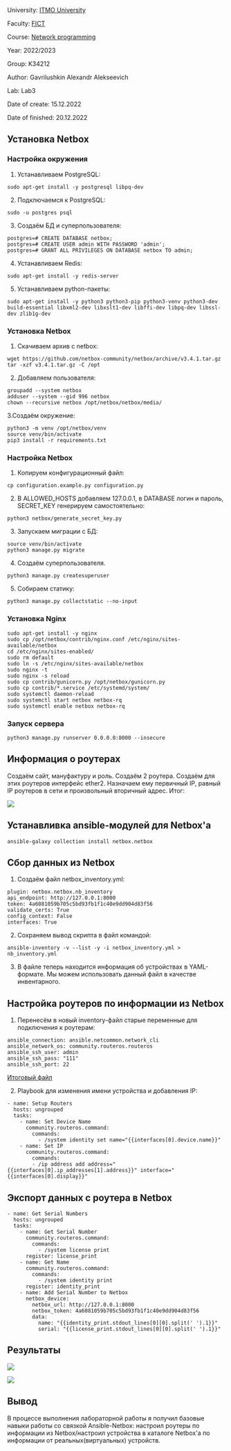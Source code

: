University: [ITMO University](https://itmo.ru/ru/)

Faculty: [FICT](https://fict.itmo.ru)

Course: [Network programming](https://github.com/itmo-ict-faculty/network-programming)

Year: 2022/2023

Group: K34212

Author: Gavrilushkin Alexandr Alekseevich

Lab: Lab3

Date of create: 15.12.2022

Date of finished: 20.12.2022

## Установка Netbox

### Настройка окружения

1. Устанавливаем PostgreSQL:
```
sudo apt-get install -y postgresql libpq-dev
```
2. Подключаемся к PostgreSQL:
```
sudo -u postgres psql
```
3. Создаём БД и суперпользователя:
```
postgres=# CREATE DATABASE netbox;
postgres=# CREATE USER admin WITH PASSWORD 'admin';
postgres=# GRANT ALL PRIVILEGES ON DATABASE netbox TO admin;
```
4. Устанавливаем Redis:
```
sudo apt-get install -y redis-server
```
5. Устанавливаем python-пакеты:
```
sudo apt-get install -y python3 python3-pip python3-venv python3-dev build-essential libxml2-dev libxslt1-dev libffi-dev libpq-dev libssl-dev zlib1g-dev
```

### Установка Netbox

1. Скачиваем архив с netbox:
```
wget https://github.com/netbox-community/netbox/archive/v3.4.1.tar.gz
tar -xzf v3.4.1.tar.gz -C /opt
```
2. Добавляем пользователя:
```
groupadd --system netbox
adduser --system --gid 996 netbox
chown --recursive netbox /opt/netbox/netbox/media/
```
3.Создаём окружение:
```
python3 -m venv /opt/netbox/venv
source venv/bin/activate
pip3 install -r requirements.txt
```

### Настройка Netbox

1. Копируем конфигурационный файл:
```
cp configuration.example.py configuration.py
```
2. В ALLOWED_HOSTS добавляем 127.0.0.1, в DATABASE логин и пароль, SECRET_KEY генерируем самостоятельно:
```
python3 netbox/generate_secret_key.py
```
3. Запускаем миграции с БД:
```
source venv/bin/activate
python3 manage.py migrate
```
4. Создаём суперпользователя.
```
python3 manage.py createsuperuser
```
5. Собираем статику:
```
python3 manage.py collectstatic --no-input
```

### Установка Nginx

```
sudo apt-get install -y nginx
sudo cp /opt/netbox/contrib/nginx.conf /etc/nginx/sites-available/netbox
cd /etc/nginx/sites-enabled/
sudo rm default
sudo ln -s /etc/nginx/sites-available/netbox
sudo nginx -t
sudo nginx -s reload
sudo cp contrib/gunicorn.py /opt/netbox/gunicorn.py
sudo cp contrib/*.service /etc/systemd/system/
sudo systemctl daemon-reload
sudo systemctl start netbox netbox-rq
sudo systemctl enable netbox netbox-rq
```

### Запуск сервера

```
python3 manage.py runserver 0.0.0.0:8000 --insecure
```

## Информация о роутерах

Создаём сайт, мануфактуру и роль. Создаём 2 роутера. Создаём для этих роутеров интерфейс ether2. Назначаем ему первичный IP, равный IP роутеров в сети и произвольный вторичный адрес. Итог:

![](lab3_1.png)

## Устанавливка ansible-модулей для Netbox'a

```
ansible-galaxy collection install netbox.netbox
```

## Сбор данных из Netbox

1. Создаём файл netbox_inventory.yml:
```
plugin: netbox.netbox.nb_inventory
api_endpoint: http://127.0.0.1:8000
token: 4a6081059b705c5bd93fb1f1c40e9dd904d83f56
validate_certs: True
config_context: False
interfaces: True
```
2. Сохраняем вывод скрипта в файл командой:
```
ansible-inventory -v --list -y -i netbox_inventory.yml > nb_inventory.yml
```
3. В файле теперь находится информация об устройствах в YAML-формате. Мы можем использовать данный файл в качестве инвентарного.

## Настройка роутеров по информации из Netbox

1. Перенесём в новый inventory-файл старые переменные для подключения к роутерам:
```
ansible_connection: ansible.netcommon.network_cli
ansible_network_os: community.routeros.routeros
ansible_ssh_user: admin
ansible_ssh_pass: "111"
ansible_ssh_port: 22
```
[Итоговый файл](nb_inventory.yml)

2. Playbook для изменения имени устройства и добавления IP:
```
- name: Setup Routers
  hosts: ungrouped
  tasks:
    - name: Set Device Name
      community.routeros.command:
        commands:
          - /system identity set name="{{interfaces[0].device.name}}"
    - name: Set IP
      community.routeros.command:
        commands:
        - /ip address add address="{{interfaces[0].ip_addresses[1].address}}" interface="{{interfaces[0].display}}"
```

## Экспорт данных с роутера в Netbox

```
- name: Get Serial Numbers
  hosts: ungrouped
  tasks:
    - name: Get Serial Number
      community.routeros.command:
        commands:
          - /system license print
      register: license_print
    - name: Get Name
      community.routeros.command:
        commands:
          - /system identity print
      register: identity_print
    - name: Add Serial Number to Netbox
      netbox_device:
        netbox_url: http://127.0.0.1:8000
        netbox_token: 4a6081059b705c5bd93fb1f1c40e9dd904d83f56
        data:
          name: "{{identity_print.stdout_lines[0][0].split(' ').1}}"
          serial: "{{license_print.stdout_lines[0][0].split(' ').1}}"
```

## Результаты

![](lab3_2.png)

![](lab3_3.png)

## Вывод
В процессе выполнения лабораторной работы я получил базовые навыки работы со связкой Ansible-Netbox: настроил роутеры по информации из Netbox/настроил устройства в каталоге Netbox'a по информации от реальных(виртуальных) устройств.
